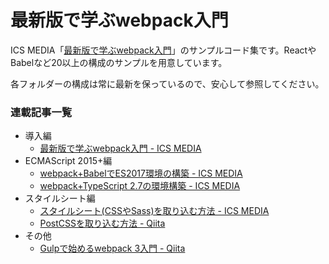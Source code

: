 # 最新版で学ぶwebpack入門

ICS MEDIA「[最新版で学ぶwebpack入門](https://ics.media/entry/12140)」のサンプルコード集です。ReactやBabelなど20以上の構成のサンプルを用意しています。

各フォルダーの構成は常に最新を保っているので、安心して参照してください。

### 連載記事一覧

- 導入編
  - [最新版で学ぶwebpack入門 \- ICS MEDIA](https://ics.media/entry/12140)
- ECMAScript 2015+編
  - [webpack+BabelでES2017環境の構築 \- ICS MEDIA](https://ics.media/entry/16028)
  - [webpack+TypeScript 2\.7の環境構築 \- ICS MEDIA](https://ics.media/entry/16329)
- スタイルシート編
  - [スタイルシート\(CSSやSass\)を取り込む方法 \- ICS MEDIA](https://ics.media/entry/17376)
  - [PostCSSを取り込む方法 \- Qiita](https://qiita.com/clockmaker/items/b8a08fda182faa370a86)
- その他
  - [Gulpで始めるwebpack 3入門 \- Qiita](https://qiita.com/tonkotsuboy_com/items/2d4f3862e6d05dc0bea1)
